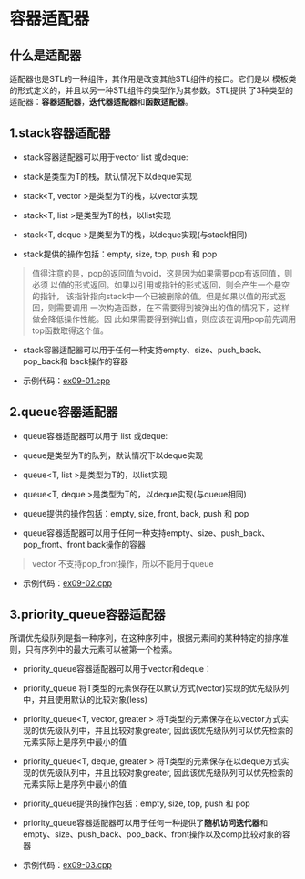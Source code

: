 # 容器适配器

## 什么是适配器
适配器也是STL的一种组件，其作用是改变其他STL组件的接口。它们是以
模板类的形式定义的，并且以另一种STL组件的类型作为其参数。STL提供
了3种类型的适配器：**容器适配器**，**迭代器适配器**和**函数适配器**。

## 1.stack容器适配器
* stack容器适配器可以用于vector list 或deque:
 * stack<T>是类型为T的栈，默认情况下以deque实现
 * stack<T, vector<T> >是类型为T的栈，以vector实现
 * stack<T, list<T> >是类型为T的栈，以list实现
 * stack<T, deque<T> >是类型为T的栈，以deque实现(与stack<T>相同)

* stack提供的操作包括：empty, size, top, push 和 pop
> 值得注意的是，pop的返回值为void，这是因为如果需要pop有返回值，则必须
> 以值的形式返回。如果以引用或指针的形式返回，则会产生一个悬空的指针，
> 该指针指向stack中一个已被删除的值。但是如果以值的形式返回，则需要调用
> 一次构造函数，在不需要得到被弹出的值的情况下，这样做会降低操作性能。因
> 此如果需要得到弹出值，则应该在调用pop前先调用top函数取得这个值。

* stack容器适配器可以用于任何一种支持empty、size、push_back、pop_back和
  back操作的容器

* 示例代码：[ex09-01.cpp](https://github.com/cjdao/stl_example/blob/master/ex09/ex09-01.cpp)

## 2.queue容器适配器
* queue容器适配器可以用于 list 或deque:
 * queue<T>是类型为T的队列，默认情况下以deque实现
 * queue<T, list<T> >是类型为T的，以list实现
 * queue<T, deque<T> >是类型为T的，以deque实现(与queue<T>相同)

* queue提供的操作包括：empty, size, front, back, push 和 pop

* queue容器适配器可以用于任何一种支持empty、size、push_back、pop_front、front
  back操作的容器
> vector 不支持pop_front操作，所以不能用于queue

* 示例代码：[ex09-02.cpp](https://github.com/cjdao/stl_example/blob/master/ex09/ex09-02.cpp)

## 3.priority_queue容器适配器
所谓优先级队列是指一种序列，在这种序列中，根据元素间的某种特定的排序准则，只有序列中的最大元素可以被第一个检索。

* priority_queue容器适配器可以用于vector和deque：
 * priority_queue<T> 将T类型的元素保存在以默认方式(vector)实现的优先级队列中，并且使用默认的比较对象(less<T>)
 * priority_queue<T, vector<T>, greater<T> > 将T类型的元素保存在以vector方式实现的优先级队列中，并且比较对象greater<T>, 因此该优先级队列可以优先检索的元素实际上是序列中最小的值
 * priority_queue<T, deque<T>, greater<T> > 将T类型的元素保存在以deque方式实现的优先级队列中，并且比较对象greater<T>, 因此该优先级队列可以优先检索的元素实际上是序列中最小的值

* priority_queue提供的操作包括：empty, size, top, push 和 pop

* priority_queue容器适配器可以用于任何一种提供了**随机访问迭代器**和empty、size、push_back、pop_back、front操作以及comp比较对象的容器

* 示例代码：[ex09-03.cpp](https://github.com/cjdao/stl_example/blob/master/ex09/ex09-03.cpp)